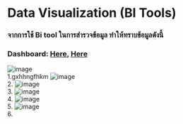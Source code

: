 # Data Visualization (BI Tools)
### จากการใช้ Bi tool ในการสำรวจข้อมูล ทำให้ทราบข้อมูลดังนี้ 
### Dashboard: [Here](https://app.powerbi.com/view?r=eyJrIjoiMGRjZjI1NzYtMjdiZi00ZmMzLWI3NzUtMWZkZWQwOTJjNTVjIiwidCI6IjZmNDQzMmRjLTIwZDItNDQxZC1iMWRiLWFjMzM4MGJhNjMzZCIsImMiOjEwfQ%3D%3D), [Here](https://app.powerbi.com/view?r=eyJrIjoiMGRjZjI1NzYtMjdiZi00ZmMzLWI3NzUtMWZkZWQwOTJjNTVjIiwidCI6IjZmNDQzMmRjLTIwZDItNDQxZC1iMWRiLWFjMzM4MGJhNjMzZCIsImMiOjEwfQ%3D%3D)

![image](https://app.powerbi.com/view?r=eyJrIjoiMGRjZjI1NzYtMjdiZi00ZmMzLWI3NzUtMWZkZWQwOTJjNTVjIiwidCI6IjZmNDQzMmRjLTIwZDItNDQxZC1iMWRiLWFjMzM4MGJhNjMzZCIsImMiOjEwfQ%3D%3D)<br>
1.gxhhngfhkm
![image](https://user-images.githubusercontent.com/50835875/146219316-f08bd830-1e41-4864-9cbc-d90027224761.png)<br>
2.
![image](https://user-images.githubusercontent.com/50835875/146219392-ee3f29c0-d3ed-499f-9a66-dd3fc02fc0f1.png)<br>
3.
![image](https://user-images.githubusercontent.com/50835875/146219441-516d3ea1-5b76-49d4-b168-5e2ced9c77b0.png)<br>
4.
![image](https://user-images.githubusercontent.com/50835875/146219508-231be8ba-33a2-42c8-9e45-07a037dc5d02.png)<br>
5.
![image](https://user-images.githubusercontent.com/50835875/146219508-231be8ba-33a2-42c8-9e45-07a037dc5d02.png)<br>
6.





